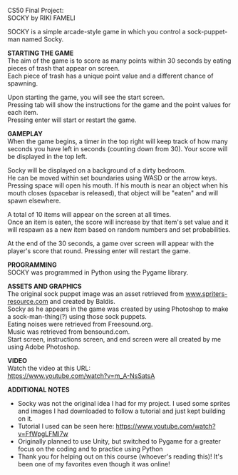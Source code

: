 CS50 Final Project:  
SOCKY by RIKI FAMELI

SOCKY is a simple arcade-style game in which you control a sock-puppet-man named Socky.


__STARTING THE GAME__  
The aim of the game is to score as many points within 30 seconds by eating pieces of trash that appear on screen.  
Each piece of trash has a unique point value and a different chance of spawning.

Upon starting the game, you will see the start screen.  
Pressing tab will show the instructions for the game and the point values for each item.  
Pressing enter will start or restart the game.


__GAMEPLAY__  
When the game begins, a timer in the top right will keep track of how many seconds you have left in seconds (counting down from 30).
Your score will be displayed in the top left.

Socky will be displayed on a background of a dirty bedroom.  
He can be moved within set boundaries using WASD or the arrow keys.  
Pressing space will open his mouth. If his mouth is near an object when his mouth closes (spacebar is released), that object will be "eaten" and will spawn elsewhere.

A total of 10 items will appear on the screen at all times.  
Once an item is eaten, the score will increase by that item's set value and it will respawn as a new item based on random numbers and set probabilities.

At the end of the 30 seconds, a game over screen will appear with the player's score that round. Pressing enter will restart the game.


__PROGRAMMING__  
SOCKY was programmed in Python using the Pygame library.


__ASSETS AND GRAPHICS__  
The original sock puppet image was an asset retrieved from www.spriters-resource.com and created by Baldis.  
Socky as he appears in the game was created by using Photoshop to make a sock-man-thing(?) using those sock puppets.  
Eating noises were retrieved from Freesound.org.  
Music was retrieved from bensound.com.  
Start screen, instructions screen, and end screen were all created by me using Adobe Photoshop.  

__VIDEO__  
Watch the video at this URL:  
https://www.youtube.com/watch?v=m_A-NsSatsA


__ADDITIONAL NOTES__
- Socky was not the original idea I had for my project. I used some sprites and images I had downloaded to follow a tutorial and just kept building on it.  
- Tutorial I used can be seen here: https://www.youtube.com/watch?v=FfWpgLFMI7w  
- Originally planned to use Unity, but switched to Pygame for a greater focus on the coding and to practice using Python  
- Thank you for helping out on this course (whoever's reading this)! It's been one of my favorites even though it was online!  
